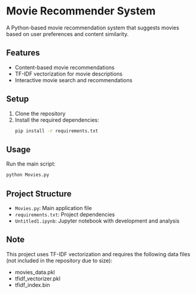 # Movie Recommender System

A Python-based movie recommendation system that suggests movies based on user preferences and content similarity.

## Features

- Content-based movie recommendations
- TF-IDF vectorization for movie descriptions
- Interactive movie search and recommendations

## Setup

1. Clone the repository
2. Install the required dependencies:
   ```bash
   pip install -r requirements.txt
   ```

## Usage

Run the main script:
```bash
python Movies.py
```

## Project Structure

- `Movies.py`: Main application file
- `requirements.txt`: Project dependencies
- `Untitled1.ipynb`: Jupyter notebook with development and analysis

## Note

This project uses TF-IDF vectorization and requires the following data files (not included in the repository due to size):
- movies_data.pkl
- tfidf_vectorizer.pkl
- tfidf_index.bin 